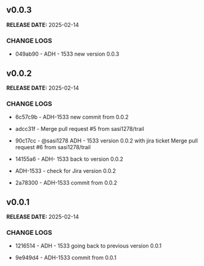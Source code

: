 ## v0.0.3

**RELEASE DATE:** 2025-02-14

### CHANGE LOGS

* 049ab90 - ADH - 1533 new version 0.0.3

## v0.0.2

**RELEASE DATE:** 2025-02-14

### CHANGE LOGS
* 6c57c9b - ADH-1533 new commit from 0.0.2
* adcc31f - Merge pull request #5 from sasi1278/trail
* 90c17cc - @sasi1278 ADH - 1533 version 0.0.2 with jira ticket Merge pull request #6 from sasi1278/trail
* 14155a6 - ADH- 1533 back to version 0.0.2
* ADH-1533 - check for Jira version 0.0.2

* 2a78300 - ADH-1533 commit from 0.0.2

## v0.0.1

**RELEASE DATE:** 2025-02-14

### CHANGE LOGS
* 1216514 - ADH - 1533 going back to previous version 0.0.1

* 9e949d4 - ADH-1533 commit from 0.0.1
